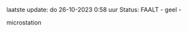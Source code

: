 laatste update: 
do 26-10-2023  0:58   uur 
Status: FAALT - geel - 
<div class="service Y">microstation</div>